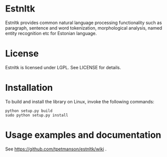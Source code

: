 Estnltk
=======

Estnltk provides common natural language processing functionality such as paragraph, sentence and word tokenization,
morphological analysis, named entity recognition etc for Estonian language.

# License

Estnltk is licensed under LGPL. See LICENSE for details.

# Installation

To build and install the library on Linux, invoke the following commands:
```
python setup.py build
sudo python setup.py install
```

# Usage examples and documentation

See https://github.com/tpetmanson/estnltk/wiki .

